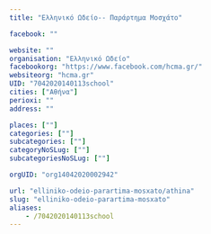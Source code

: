 ```yaml
---
title: "Ελληνικό Ωδείο-- Παράρτημα Μοσχάτο"

facebook: ""

website: ""
organisation: "Ελληνικό Ωδείο"
facebookorg: "https://www.facebook.com/hcma.gr/"
websiteorg: "hcma.gr"
UID: "7042020140113school"
cities: ["Αθήνα"]
perioxi: ""
address: ""

places: [""]
categories: [""]
subcategories: [""]
categoryNoSLug: [""]
subcategoriesNoSLug: [""]

orgUID: "org14042020002942"

url: "elliniko-odeio-parartima-mosxato/athina"
slug: "elliniko-odeio-parartima-mosxato"
aliases:
    - /7042020140113school
---
```





